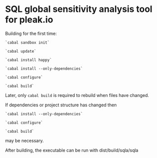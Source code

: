 # SQL global sensitivity analysis tool for pleak.io

Building for the first time:

    `cabal sandbox init`

    `cabal update`

    `cabal install happy`

    `cabal install --only-dependencies`

    `cabal configure`

    `cabal build`

Later, only
    `cabal build`
is required to rebuild when files have changed.

If dependencies or project structure has changed then

    `cabal install --only-dependencies`

    `cabal configure`

    `cabal build`

may be necessary.

After building, the executable can be run with
    dist/build/sqla/sqla
